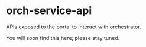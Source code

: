 # orch-service-api
APIs exposed to the portal to interact with orchestrator.

You will soon find this here; please stay tuned.
